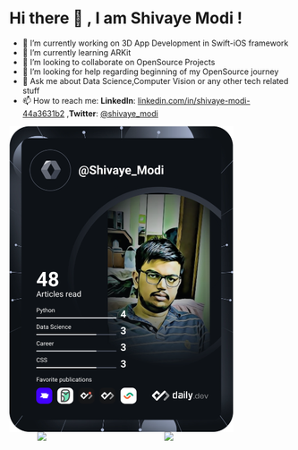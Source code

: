 


# Hi there 👋 , I am Shivaye Modi !

- 🔭 I’m currently working on 3D App Development in Swift-iOS framework
- 🌱 I’m currently learning ARKit
- 👯 I’m looking to collaborate on OpenSource Projects
- 🤔 I’m looking for help regarding beginning of my OpenSource journey
- 💬 Ask me about Data Science,Computer Vision or any other tech related stuff
- 📫 How to reach me: **LinkedIn**: [linkedin.com/in/shivaye-modi-44a3631b2](https://www.linkedin.com/in/shivaye-modi-44a3631b2/)                                                  ,**Twitter**: [@shivaye_modi](https://twitter.com/shivaye_modi) 



<a href="https://app.daily.dev/Shivaye_Modi" style="text-align: center"><img src="https://github.com/ShivayeModi/ShivayeModi/blob/main/devcard.svg" width="400" align = "left" alt="Shivaye Modi's Dev Card"/></a>
<img align="right" width=45% src = "https://github-readme-stats.vercel.app/api?username=ShivayeModi&show_icons=true&theme=chartreuse-dark"> 

<img align="right" width=45% src = "https://github-readme-stats.vercel.app/api/top-langs/?username=ShivayeModi&layout=compact">
